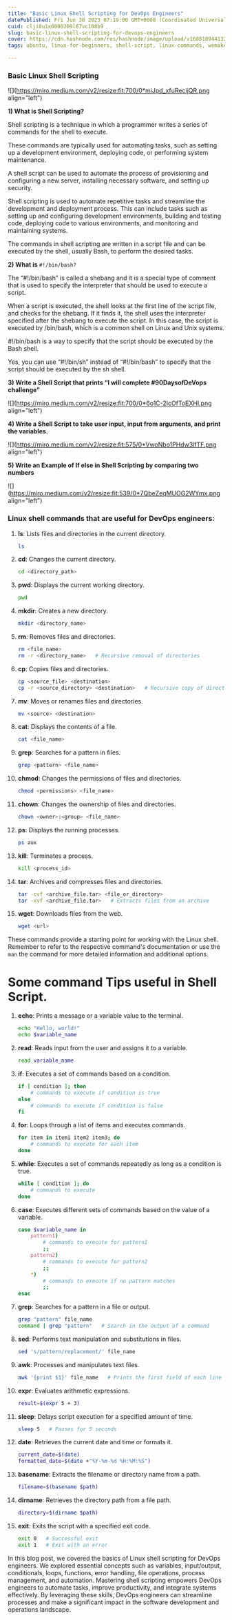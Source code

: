 ```yaml
---
title: "Basic Linux Shell Scripting for DevOps Engineers"
datePublished: Fri Jun 30 2023 07:19:00 GMT+0000 (Coordinated Universal Time)
cuid: clji8u1x6000209l67vc108b9
slug: basic-linux-shell-scripting-for-devops-engineers
cover: https://cdn.hashnode.com/res/hashnode/image/upload/v1688109441322/1c8f86d5-3039-4e66-aee5-f08df4f5d6bb.png
tags: ubuntu, linux-for-beginners, shell-script, linux-commands, wemakedevs

---
```


### **Basic Linux Shell Scripting**

![](https://miro.medium.com/v2/resize:fit:700/0*miJpd_xfuRecijQR.png align="left")

**1) What is Shell Scripting?**

Shell scripting is a technique in which a programmer writes a series of commands for the shell to execute.

These commands are typically used for automating tasks, such as setting up a development environment, deploying code, or performing system maintenance.

A shell script can be used to automate the process of provisioning and configuring a new server, installing necessary software, and setting up security.

Shell scripting is used to automate repetitive tasks and streamline the development and deployment process. This can include tasks such as setting up and configuring development environments, building and testing code, deploying code to various environments, and monitoring and maintaining systems.

The commands in shell scripting are written in a script file and can be executed by the shell, usually Bash, to perform the desired tasks.

**2) What is** `#!/bin/bash?`

The “#!/bin/bash” is called a shebang and it is a special type of comment that is used to specify the interpreter that should be used to execute a script.

When a script is executed, the shell looks at the first line of the script file, and checks for the shebang. If it finds it, the shell uses the interpreter specified after the shebang to execute the script. In this case, the script is executed by /bin/bash, which is a common shell on Linux and Unix systems.

#!/bin/bash is a way to specify that the script should be executed by the Bash shell.

Yes, you can use “#!/bin/sh” instead of “#!/bin/bash” to specify that the script should be executed by the sh shell.

**3) Write a Shell Script that prints “I will complete #90DaysofDeVops challenge”**

![](https://miro.medium.com/v2/resize:fit:700/0*6o1C-2IcOfToEXHl.png align="left")

**4) Write a Shell Script to take user input, input from arguments, and print the variables.**

![](https://miro.medium.com/v2/resize:fit:575/0*VwoNbo1PHdw3lfTF.png align="left")

**5) Write an Example of If else in Shell Scripting by comparing two numbers**

![](https://miro.medium.com/v2/resize:fit:539/0*7QbeZeqMUOG2WYmx.png align="left")

### **Linux shell commands that are useful for DevOps engineers:**

1. **ls**: Lists files and directories in the current directory.
    
    ```bash
    ls
    ```
    
2. **cd**: Changes the current directory.
    
    ```bash
    cd <directory_path>
    ```
    
3. **pwd**: Displays the current working directory.
    
    ```bash
    pwd
    ```
    
4. **mkdir**: Creates a new directory.
    
    ```bash
    mkdir <directory_name>
    ```
    
5. **rm**: Removes files and directories.
    
    ```bash
    rm <file_name>
    rm -r <directory_name>   # Recursive removal of directories
    ```
    
6. **cp**: Copies files and directories.
    
    ```bash
    cp <source_file> <destination>
    cp -r <source_directory> <destination>   # Recursive copy of directories
    ```
    
7. **mv**: Moves or renames files and directories.
    
    ```bash
    mv <source> <destination>
    ```
    
8. **cat**: Displays the contents of a file.
    
    ```bash
    cat <file_name>
    ```
    
9. **grep**: Searches for a pattern in files.
    
    ```bash
    grep <pattern> <file_name>
    ```
    
10. **chmod**: Changes the permissions of files and directories.
    
    ```bash
    chmod <permissions> <file_name>
    ```
    
11. **chown**: Changes the ownership of files and directories.
    
    ```bash
    chown <owner>:<group> <file_name>
    ```
    
12. **ps**: Displays the running processes.
    
    ```bash
    ps aux
    ```
    
13. **kill**: Terminates a process.
    
    ```bash
    kill <process_id>
    ```
    
14. **tar**: Archives and compresses files and directories.
    
    ```bash
    tar -cvf <archive_file.tar> <file_or_directory>
    tar -xvf <archive_file.tar>   # Extracts files from an archive
    ```
    
15. **wget**: Downloads files from the web.
    
    ```bash
    wget <url>
    ```
    

These commands provide a starting point for working with the Linux shell. Remember to refer to the respective command's documentation or use the `man` the command for more detailed information and additional options.

# Some command Tips useful in Shell Script.

1. **echo**: Prints a message or a variable value to the terminal.
    
    ```bash
    echo "Hello, world!"
    echo $variable_name
    ```
    
2. **read**: Reads input from the user and assigns it to a variable.
    
    ```bash
    read variable_name
    ```
    
3. **if**: Executes a set of commands based on a condition.
    
    ```bash
    if [ condition ]; then
        # commands to execute if condition is true
    else
        # commands to execute if condition is false
    fi
    ```
    
4. **for**: Loops through a list of items and executes commands.
    
    ```bash
    for item in item1 item2 item3; do
        # commands to execute for each item
    done
    ```
    
5. **while**: Executes a set of commands repeatedly as long as a condition is true.
    
    ```bash
    while [ condition ]; do
        # commands to execute
    done
    ```
    
6. **case**: Executes different sets of commands based on the value of a variable.
    
    ```bash
    case $variable_name in
        pattern1)
            # commands to execute for pattern1
            ;;
        pattern2)
            # commands to execute for pattern2
            ;;
        *)
            # commands to execute if no pattern matches
            ;;
    esac
    ```
    
7. **grep**: Searches for a pattern in a file or output.
    
    ```bash
    grep "pattern" file_name
    command | grep "pattern"   # Search in the output of a command
    ```
    
8. **sed**: Performs text manipulation and substitutions in files.
    
    ```bash
    sed 's/pattern/replacement/' file_name
    ```
    
9. **awk**: Processes and manipulates text files.
    
    ```bash
    awk '{print $1}' file_name   # Prints the first field of each line
    ```
    
10. **expr**: Evaluates arithmetic expressions.
    
    ```bash
    result=$(expr 5 + 3)
    ```
    
11. **sleep**: Delays script execution for a specified amount of time.
    
    ```bash
    sleep 5   # Pauses for 5 seconds
    ```
    
12. **date**: Retrieves the current date and time or formats it.
    
    ```bash
    current_date=$(date)
    formatted_date=$(date +"%Y-%m-%d %H:%M:%S")
    ```
    
13. **basename**: Extracts the filename or directory name from a path.
    
    ```bash
    filename=$(basename $path)
    ```
    
14. **dirname**: Retrieves the directory path from a file path.
    
    ```bash
    directory=$(dirname $path)
    ```
    
15. **exit**: Exits the script with a specified exit code.
    
    ```bash
    exit 0   # Successful exit
    exit 1   # Exit with an error
    ```
    

In this blog post, we covered the basics of Linux shell scripting for DevOps engineers. We explored essential concepts such as variables, input/output, conditionals, loops, functions, error handling, file operations, process management, and automation. Mastering shell scripting empowers DevOps engineers to automate tasks, improve productivity, and integrate systems effectively. By leveraging these skills, DevOps engineers can streamline processes and make a significant impact in the software development and operations landscape.